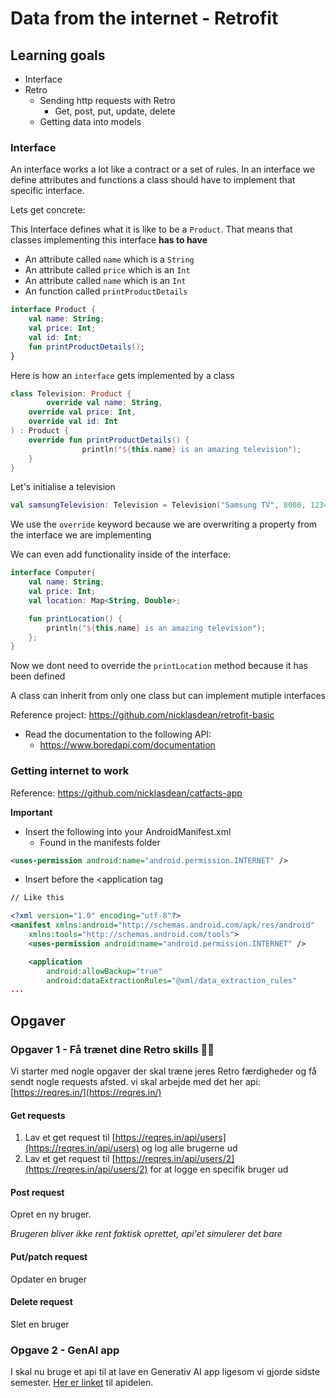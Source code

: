 # Data from the internet - Retrofit



## Learning goals

- Interface
- Retro
  - Sending http requests with Retro
    - Get, post, put, update, delete
  - Getting data into models



### Interface

An interface works a lot like a contract or a set of rules. In an interface we define attributes and functions a class should have to implement that specific interface. 

Lets get concrete:

This Interface defines what it is like to be a `Product`. That means that classes implementing this interface **has to have** 

- An attribute called `name` which is a `String`
- An attribute called `price` which is an `Int`
- An attribute called `name` which is an `Int`
- An function called `printProductDetails` 

```kotlin
interface Product {
    val name: String;
    val price: Int;
  	val id: Int;
    fun printProductDetails();
}
```

Here is how an `interface` gets implemented by a class

```kotlin
class Television: Product {
		override val name: String,
    override val price: Int,
    override val id: Int
) : Product {
    override fun printProductDetails() {
				println("${this.name} is an amazing television");
    }
}
```

Let's initialise a television

```kotlin
val samsungTelevision: Television = Television("Samsung TV", 8000, 123456789);
```

We use the `override` keyword because we are overwriting a property from the interface we are implementing

We can even add functionality inside of the interface:

```kotlin
interface Computer{
    val name: String;
    val price: Int;
    val location: Map<String, Double>;

    fun printLocation() {
        println("${this.name} is an amazing television");
    };
}
```

Now we dont need to override the `printLocation` method because it has been defined

A class can inherit from only one class but can implement mutiple interfaces



Reference project: https://github.com/nicklasdean/retrofit-basic



- Read the documentation to the following API: 
  - https://www.boredapi.com/documentation



### Getting internet to work

Reference: https://github.com/nicklasdean/catfacts-app

**Important**

- Insert the following into your AndroidManifest.xml
  - Found in the manifests folder

```xml
<uses-permission android:name="android.permission.INTERNET" />
```

- Insert before the <application tag

```xml
// Like this

<?xml version="1.0" encoding="utf-8"?>
<manifest xmlns:android="http://schemas.android.com/apk/res/android"
    xmlns:tools="http://schemas.android.com/tools">
    <uses-permission android:name="android.permission.INTERNET" />

    <application
        android:allowBackup="true"
        android:dataExtractionRules="@xml/data_extraction_rules"                             
...
```





## Opgaver





### Opgaver 1 - Få trænet dine Retro skills 🏋️‍♀️

Vi starter med nogle opgaver der skal træne jeres Retro færdigheder og få sendt nogle requests afsted. vi skal arbejde med det her api: [https://reqres.in/](https://reqres.in/)



#### Get requests

1. Lav et get request til [https://reqres.in/api/users](https://reqres.in/api/users) og log alle brugerne ud
2. Lav et get request til [https://reqres.in/api/users/2](https://reqres.in/api/users/2) for at logge en specifik bruger ud



#### Post request

Opret en ny bruger.

*Brugeren bliver ikke rent faktisk oprettet, api'et simulerer det bare*



#### Put/patch request

Opdater en bruger



#### Delete request

Slet en bruger







### Opgave 2 - GenAI app

I skal nu bruge et api til at lave en Generativ AI app ligesom vi gjorde sidste semester. [Her er linket](https://behu.gitbook.io/ita-24-1-semester/web-technology/17-lets-build-a-generative-ai-tool#getting-started) til apidelen. 







<!--

https://github.com/behu-kea/prompts-api

### Opgaver 1 - Training Ground







## Make it work: GET request

#### Exercise A

Without using the android framework (empty project - as seen in the reference project)

- Create an API interface, Model / DTO and retrofit instance such that: 
  - You can fetch a single random event and print its properties to the console



#### Exercise B

Parameters example: 

```kotlin
@GET("offices")
fun getOffices(@Query("uid") uid: String,
               @Query("lat") latitude: Double,
               @Query("lon") longitude: Double
): Call<List<Office>>
```

Without using the android framework (empty project - as seen in the reference project)

- Expand the project with another API call with parameters
- The program takes a number of participants as parameter and returns a random activity with a given numbner of participants
  - The user inputs the parameters by standard input: readLine()



#### Exercise C

Without using the android framework (empty project - as seen in the reference project)

- Expand the project with another API call with parameters
- The program takes a specified accessibility in an inclusively constrained range of price (min / max price)
  - The user inputs the parameters by standard input: readLine()



## Make it work: POST request

- Read the documentation to the following API POST CREATE request: https://reqres.in/

  - Login - Successful
  - Login - Unsuccessful

![image-20240407110345839](assets/image-20240407110345839.png)

![image-20240407110445782](assets/image-20240407110445782.png)

#### Exercise A

Without using the android framework (empty project - as seen in the reference project)

- Create an API interface, Model / DTO and retrofit instance such that:
  - You can POST an email and password and receive a response for <u>registration</u>
    - If successful: Print the response to the console
    - If unsuccessful: Print the response to the console

  

- Create an API interface, Model / DTO and retrofit instance such that:

  - You can POST an email and password and receive a response for <u>login</u>
    - If successful: Print the response to the console
    - If unsuccessful: Print the response to the console

Reference: https://github.com/nicklasdean/retrofit-basic/tree/main/app/src/main/java/com/example/reqresPOSTexample



## Make it right: Repository pattern

**Refactor** the code such that:

- Registration & Login are both contained in a repository class that exposes 2 functions:
  - Create User
  - Login User

Client code (or other developers) should be able to use the repository class without understanding details of the implementation.

- If you have several retrofit instances, both of these are instantiated in the repository



-->